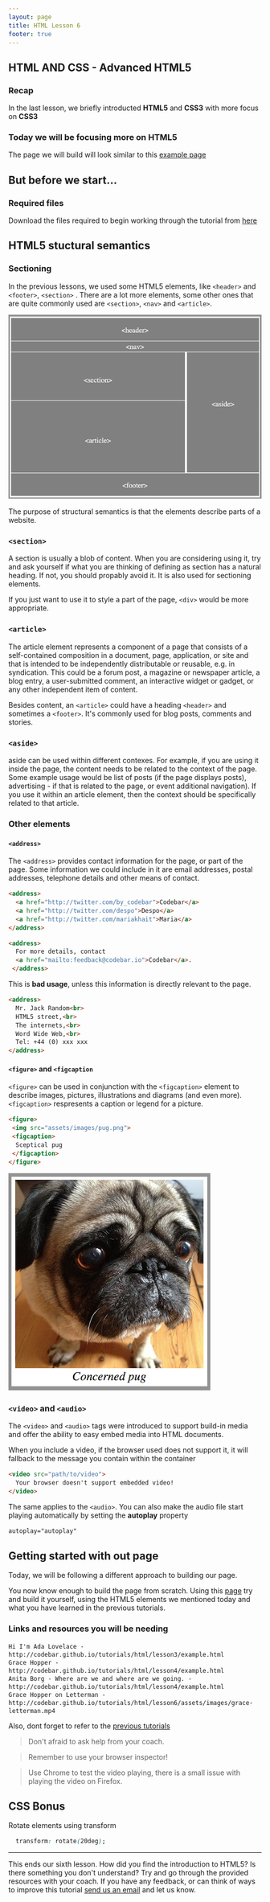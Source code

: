 ```yaml
---
layout: page
title: HTML Lesson 6
footer: true
---
```


##  HTML AND CSS - Advanced HTML5

### Recap

In the last lesson, we briefly introducted **HTML5** and **CSS3** with more focus on **CSS3**

### Today we will be focusing more on HTML5

The page we will build will look similar to this [example page](http://codebar.github.io/tutorials/html/lesson6/index.html "Women in Programming")

## But before we start...

### Required files

Download the files required to begin working through the tutorial from [here](https://gist.github.com/despo/7680133/download)


## HTML5 stuctural semantics

### Sectioning

In the previous lessons, we used some HTML5 elements, like `<header>` and `<footer>`, `<section>` . There are a lot more elements, some other ones that are quite commonly used are `<section>`, `<nav>` and `<article>`.

![](assets/images/html5-example.png)

 The purpose of structural semantics is that the elements describe parts of a website.

### `<section>`
A section is usually a blob of content. When you are considering using it, try and ask yourself if what you are thinking of defining as section has a natural heading. If not, you should propably avoid it. It is also used for sectioning elements.

If you just want to use it to style a part of the page, `<div>` would be more appropriate.

### `<article>`
The article element represents a component of a page that consists of a self-contained composition in a document, page, application, or site and that is intended to be independently distributable or reusable, e.g. in syndication. This could be a forum post, a magazine or newspaper article, a blog entry, a user-submitted comment, an interactive widget or gadget, or any other independent item of content.

Besides content, an `<article>` could have a heading `<header>` and sometimes a `<footer>`. It's commonly used for blog posts, comments and stories.

### `<aside>`
aside can be used within different contexes. For example, if you are using it inside the page, the content needs to be  related to the context of the page. Some example usage would be list of posts (if the page displays posts), advertising - if that is related to the page, or event additional navigation). If you use it within an article element, then the context should be specifically related to that article.

### Other elements

#### `<address>`
The `<address>` provides contact information for the page, or part of the page. Some information we could include in it are email addresses, postal addresses, telephone details and other means of contact.

```html
<address>
  <a href="http://twitter.com/by_codebar">Codebar</a>
  <a href="http://twitter.com/despo">Despo</a>
  <a href="http://twitter.com/mariakhait">Maria</a>
</address>
```

```html
<address>
  For more details, contact
  <a href="mailto:feedback@codebar.io">Codebar</a>.
 </address>
```

This is **bad usage**, unless this information is directly relevant to the page.

```html
<address>
  Mr. Jack Random<br>
  HTML5 street,<br>
  The internets,<br>
  Word Wide Web,<br>
  Tel: +44 (0) xxx xxx
</address>
```

#### `<figure>` and `<figcaption`
`<figure>` can be used in conjunction with the `<figcaption>` element to describe images, pictures, illustrations and diagrams (and even more).
`<figcaption>` respresents a caption or legend for a picture.

```html
<figure>
 <img src="assets/images/pug.png">
 <figcaption>
  Sceptical pug
 </figcaption>
</figure>
```

![](assets/images/concerned-pug.png)

### `<video>` and `<audio>`
The `<video>` and `<audio>` tags were introduced to support build-in media and offer the ability to easy embed media into HTML documents.

When you include a video, if the browser used does not support it, it will fallback to the message you contain within the container

```html
<video src="path/to/video">
  Your browser doesn't support embedded video!
</video>
```

The same applies to the `<audio>`. You can also make the audio file start playing automatically by setting the **autoplay** property

```html
autoplay="autoplay"
```

## Getting started with out page

Today, we will be following a different approach to building our page.

You now know enough to build the page from scratch. Using this [page](http://codebar.github.io/tutorials/html/lesson6/index.html "Women in Programming") try and build it yourself, using the HTML5 elements we mentioned today and what you have learned in the previous tutorials.


### Links and resources you will be needing

```
Hi I'm Ada Lovelace - http://codebar.github.io/tutorials/html/lesson3/example.html
Grace Hopper - http://codebar.github.io/tutorials/html/lesson4/example.html
Anita Borg - Where are we and where are we going. - http://codebar.github.io/tutorials/html/lesson4/example.html
Grace Hopper on Letterman - http://codebar.github.io/tutorials/html/lesson6/assets/images/grace-letterman.mp4

```

Also, dont forget to refer to the [previous tutorials](http://codebar.github.io/tutorials)

> Don't afraid to ask help from your coach.

> Remember to use your browser inspector!

> Use Chrome to test the video playing, there is a small issue with playing the video on Firefox.

## CSS Bonus

Rotate elements using transform

```css
  transform: rotate(20deg);
```


-----
This ends our sixth lesson. How did you find the introduction to HTML5? Is there something you don't understand? Try and go through the provided resources with your coach. If you have any feedback, or can think of ways to improve this tutorial [send us an email](mailto:feedback@codebar.io) and let us know.
